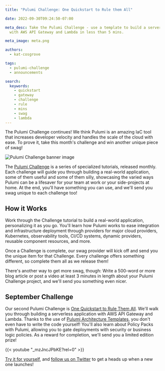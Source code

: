 ```yaml
---
title: "Pulumi Challenge: One Quickstart to Rule them All"

date: 2022-09-30T09:24:50-07:00

meta_desc: Take the Pulumi Challenge - use a template to build a serverless application
  with AWS API Gateway and Lambda in less than 5 mins.

meta_image: meta.png

authors:
  - kat-cosgrove

tags:
  - pulumi-challenge
  - announcements

search:
  keywords:
    - quickstart
    - gateway
    - challenge
    - rule
    - mins
    - swag
    - lambda
---
```


The Pulumi Challenge continues! We think Pulumi is an amazing IaC tool that increases developer velocity and handles the scale of the cloud with ease. To prove it, take this month's challenge and win another unique piece of swag!

<!--more-->

![Pulumi Challenge banner image](challenge_banner.png)

The [Pulumi Challenge](/challenge/) is a series of specialized tutorials, released monthly. Each challenge will guide you through building a real-world application, some of them useful and some of them silly, showcasing the varied ways Pulumi can be a lifesaver for your team at work or your side-projects at home. At the end, you'll have something you can use, and we'll send you swag unique to each challenge too!

## How it Works

Work through the Challenge tutorial to build a real-world application, personalizing it as you go. You'll learn how Pulumi works to ease integration and infrastructure deployment through providers for major cloud providers, Kubernetes, observability tools, CI/CD systems, dynamic providers, reusable component resources, and more.

Once a Challenge is complete, our swag provider will kick off and send you the unique item for that Challenge. Every challenge offers something different, so complete them all as we release them!

There's another way to get more swag, though: Write a 500-word or more blog article or post a video at least 3 minutes in length about your Pulumi Challenge project, and we'll send you something even nicer.

## September Challenge

Our second Pulumi Challenge is [One Quickstart to Rule Them All](/challenge/one-quickstart/). We'll walk you through building a serverless application with AWS API Gateway and Lambda. Thanks to the use of [Pulumi Architecture Templates](/templates/), you don't even have to write the code yourself! You'll also learn about Policy Packs with Pulumi, allowing you to gate deployments with security or business logic policies. As a reward for completion, we'll send you a limited edition prize!

{{< youtube "_mzJncJPbKE?rel=0" >}}

[Try it for yourself](/challenge/one-quickstart/), and [follow us on Twitter](https://twitter.com/pulumicorp) to get a heads up when a new one launches!
